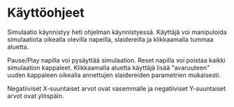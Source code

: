 # Käyttöohjeet

Simulaatio käynnistyy heti ohjelman käynnistyessä.
Käyttäjä voi manipuloida simulaatiota oikealla olevilla napeilla, slaidereilla ja klikkaamalla tummaa aluetta.

Pause/Play napilla voi pysäyttää simulaation.
Reset napilla voi poistaa kaikki simulaation kappaleet.
Klikkaamalla aluetta käyttäjä lisää "avaruuteen" uuden kappaleen oikealla annettujen slaidereiden parametrien mukaisesti.

Negatiiviset X-suuntaiset arvot ovat vasemmalle ja negatiiviset Y-suuntaiset arvot ovat ylöspäin.
